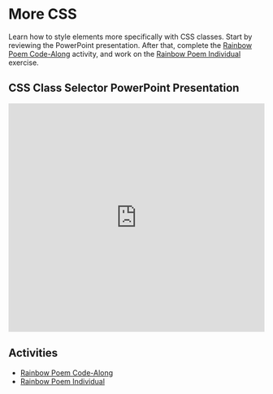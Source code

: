 # More CSS
Learn how to style elements more specifically with CSS classes. Start by reviewing the PowerPoint presentation. After that, complete the [Rainbow Poem Code-Along](RainbowPoemCodeAlong.md) activity, and work on the [Rainbow Poem Individual](RainbowPoemIndividual.md) exercise.

## CSS Class Selector PowerPoint Presentation
<iframe src='https://view.officeapps.live.com/op/embed.aspx?src=https://hylandtechoutreach.github.io/ucs/MoreCss/CssClassSelector.pptx' width='100%' height='450px' frameborder='0'></iframe>

## Activities
- [Rainbow Poem Code-Along](RainbowPoemCodeAlong.md)
- [Rainbow Poem Individual](RainbowPoemIndividual.md)